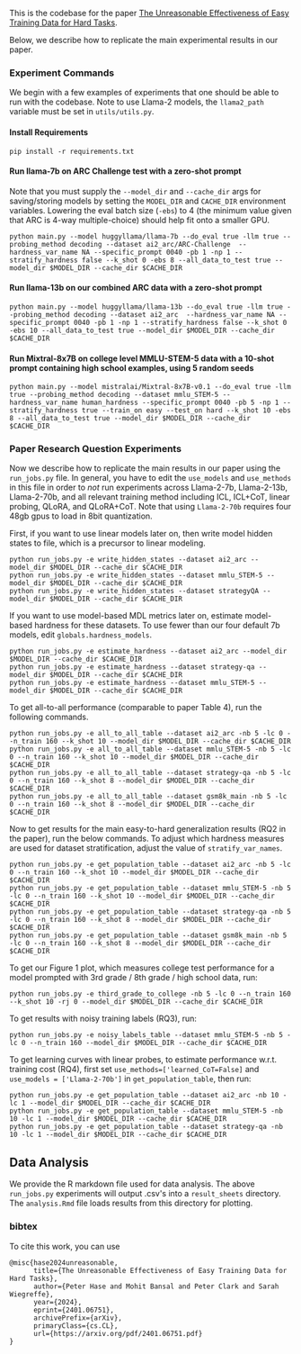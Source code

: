 This is the codebase for the paper [The Unreasonable Effectiveness of Easy Training Data for Hard Tasks](https://arxiv.org/pdf/2401.06751.pdf).

Below, we describe how to replicate the main experimental results in our paper. 

### Experiment Commands

We begin with a few examples of experiments that one should be able to run with the codebase. Note to use Llama-2 models, the `llama2_path` variable must be set in `utils/utils.py`. 

#### Install Requirements

```
pip install -r requirements.txt
```

#### Run llama-7b on ARC Challenge test with a zero-shot prompt

Note that you must supply the `--model_dir` and `--cache_dir` args for saving/storing models by setting the `MODEL_DIR` and `CACHE_DIR` environment variables. Lowering the eval batch size (`-ebs`) to 4 (the minimum value given that ARC is 4-way multiple-choice) should help fit onto a smaller GPU.

```
python main.py --model huggyllama/llama-7b --do_eval true -llm true --probing_method decoding --dataset ai2_arc/ARC-Challenge  --hardness_var_name NA --specific_prompt 0040 -pb 1 -np 1 --stratify_hardness false --k_shot 0 -ebs 8 --all_data_to_test true --model_dir $MODEL_DIR --cache_dir $CACHE_DIR
```

#### Run llama-13b on our combined ARC data with a zero-shot prompt

```
python main.py --model huggyllama/llama-13b --do_eval true -llm true --probing_method decoding --dataset ai2_arc  --hardness_var_name NA --specific_prompt 0040 -pb 1 -np 1 --stratify_hardness false --k_shot 0 -ebs 10 --all_data_to_test true --model_dir $MODEL_DIR --cache_dir $CACHE_DIR
```

#### Run Mixtral-8x7B on college level MMLU-STEM-5 data with a 10-shot prompt containing high school examples, using 5 random seeds

```
python main.py --model mistralai/Mixtral-8x7B-v0.1 --do_eval true -llm true --probing_method decoding --dataset mmlu_STEM-5 --hardness_var_name human_hardness --specific_prompt 0040 -pb 5 -np 1 --stratify_hardness true --train_on easy --test_on hard --k_shot 10 -ebs 8 --all_data_to_test true --model_dir $MODEL_DIR --cache_dir $CACHE_DIR
```

### Paper Research Question Experiments

Now we describe how to replicate the main results in our paper using the `run_jobs.py` file. In general, you have to edit the `use_models` and `use_methods` in this file in order to *not* run experiments across Llama-2-7b, Llama-2-13b, Llama-2-70b, and all relevant training method including ICL, ICL+CoT, linear probing, QLoRA, and QLoRA+CoT. Note that using `Llama-2-70b` requires four 48gb gpus to load in 8bit quantization.

First, if you want to use linear models later on, then write model hidden states to file, which is a precursor to linear modeling. 

```
python run_jobs.py -e write_hidden_states --dataset ai2_arc --model_dir $MODEL_DIR --cache_dir $CACHE_DIR  
python run_jobs.py -e write_hidden_states --dataset mmlu_STEM-5 --model_dir $MODEL_DIR --cache_dir $CACHE_DIR  
python run_jobs.py -e write_hidden_states --dataset strategyQA --model_dir $MODEL_DIR --cache_dir $CACHE_DIR
```

If you want to use model-based MDL metrics later on, estimate model-based hardness for these datasets. To use fewer than our four default 7b models, edit `globals.hardness_models`. 

```
python run_jobs.py -e estimate_hardness --dataset ai2_arc --model_dir $MODEL_DIR --cache_dir $CACHE_DIR  
python run_jobs.py -e estimate_hardness --dataset strategy-qa --model_dir $MODEL_DIR --cache_dir $CACHE_DIR  
python run_jobs.py -e estimate_hardness --dataset mmlu_STEM-5 --model_dir $MODEL_DIR --cache_dir $CACHE_DIR
```

To get all-to-all performance (comparable to paper Table 4), run the following commands.

```
python run_jobs.py -e all_to_all_table --dataset ai2_arc -nb 5 -lc 0 --n_train 160 --k_shot 10 --model_dir $MODEL_DIR --cache_dir $CACHE_DIR  
python run_jobs.py -e all_to_all_table --dataset mmlu_STEM-5 -nb 5 -lc 0 --n_train 160 --k_shot 10 --model_dir $MODEL_DIR --cache_dir $CACHE_DIR  
python run_jobs.py -e all_to_all_table --dataset strategy-qa -nb 5 -lc 0 --n_train 160 --k_shot 8 --model_dir $MODEL_DIR --cache_dir $CACHE_DIR  
python run_jobs.py -e all_to_all_table --dataset gsm8k_main -nb 5 -lc 0 --n_train 160 --k_shot 8 --model_dir $MODEL_DIR --cache_dir $CACHE_DIR
```

Now to get results for the main easy-to-hard generalization results (RQ2 in the paper), run the below commands. To adjust which hardness measures are used for dataset stratification, adjust the value of `stratify_var_names`.

```
python run_jobs.py -e get_population_table --dataset ai2_arc -nb 5 -lc 0 --n_train 160 --k_shot 10 --model_dir $MODEL_DIR --cache_dir $CACHE_DIR  
python run_jobs.py -e get_population_table --dataset mmlu_STEM-5 -nb 5 -lc 0 --n_train 160 --k_shot 10 --model_dir $MODEL_DIR --cache_dir $CACHE_DIR  
python run_jobs.py -e get_population_table --dataset strategy-qa -nb 5 -lc 0 --n_train 160 --k_shot 8 --model_dir $MODEL_DIR --cache_dir $CACHE_DIR  
python run_jobs.py -e get_population_table --dataset gsm8k_main -nb 5 -lc 0 --n_train 160 --k_shot 8 --model_dir $MODEL_DIR --cache_dir $CACHE_DIR  
```

To get our Figure 1 plot, which measures college test performance for a model prompted with 3rd grade / 8th grade / high school data, run:

```
python run_jobs.py -e third_grade_to_college -nb 5 -lc 0 --n_train 160 --k_shot 10 -rj 0 --model_dir $MODEL_DIR --cache_dir $CACHE_DIR
```

To get results with noisy training labels (RQ3), run:

```
python run_jobs.py -e noisy_labels_table --dataset mmlu_STEM-5 -nb 5 -lc 0 --n_train 160 --model_dir $MODEL_DIR --cache_dir $CACHE_DIR
```

To get learning curves with linear probes, to estimate performance w.r.t. training cost (RQ4), first set `use_methods=['learned_CoT=False]` and `use_models = ['Llama-2-70b']` in `get_population_table`, then run:

```
python run_jobs.py -e get_population_table --dataset ai2_arc -nb 10 -lc 1 --model_dir $MODEL_DIR --cache_dir $CACHE_DIR  
python run_jobs.py -e get_population_table --dataset mmlu_STEM-5 -nb 10 -lc 1 --model_dir $MODEL_DIR --cache_dir $CACHE_DIR  
python run_jobs.py -e get_population_table --dataset strategy-qa -nb 10 -lc 1 --model_dir $MODEL_DIR --cache_dir $CACHE_DIR
```

## Data Analysis

We provide the R markdown file used for data analysis. The above `run_jobs.py` experiments will output .csv's into a `result_sheets` directory. The `analysis.Rmd` file loads results from this directory for plotting.

### bibtex

To cite this work, you can use

```
@misc{hase2024unreasonable,
      title={The Unreasonable Effectiveness of Easy Training Data for Hard Tasks}, 
      author={Peter Hase and Mohit Bansal and Peter Clark and Sarah Wiegreffe},
      year={2024},
      eprint={2401.06751},
      archivePrefix={arXiv},
      primaryClass={cs.CL},
      url={https://arxiv.org/pdf/2401.06751.pdf}
}
```
















